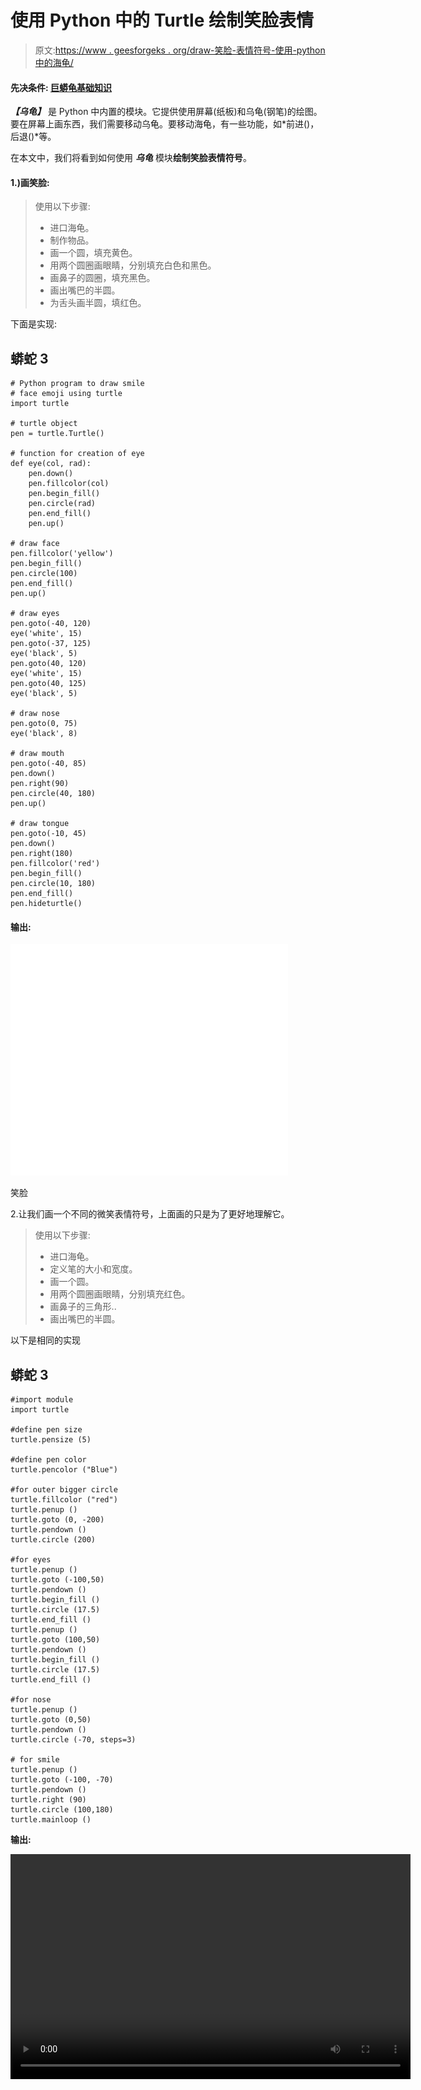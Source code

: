 # 使用 Python 中的 Turtle 绘制笑脸表情

> 原文:[https://www . geesforgeks . org/draw-笑脸-表情符号-使用-python 中的海龟/](https://www.geeksforgeeks.org/draw-smiling-face-emoji-using-turtle-in-python/)

#### **先决条件:** [**<u>巨蟒龟基础知识</u>**](https://www.geeksforgeeks.org/turtle-programming-python/)

***【乌龟】*** 是 Python 中内置的模块。它提供使用屏幕(纸板)和乌龟(钢笔)的绘图。要在屏幕上画东西，我们需要移动乌龟。要移动海龟，有一些功能，如*前进()，后退()*等。

在本文中，我们将看到如何使用 ***乌龟*** 模块**绘制笑脸表情符号**。

#### 1.)画笑脸:

> 使用以下步骤:
> 
> *   进口海龟。
> *   制作物品。
> *   画一个圆，填充黄色。
> *   用两个圆圈画眼睛，分别填充白色和黑色。
> *   画鼻子的圆圈，填充黑色。
> *   画出嘴巴的半圆。
> *   为舌头画半圆，填红色。

下面是实现:

## 蟒蛇 3

```
# Python program to draw smile
# face emoji using turtle
import turtle

# turtle object
pen = turtle.Turtle()

# function for creation of eye
def eye(col, rad):
    pen.down()
    pen.fillcolor(col)
    pen.begin_fill()
    pen.circle(rad)
    pen.end_fill()
    pen.up()

# draw face
pen.fillcolor('yellow')
pen.begin_fill()
pen.circle(100)
pen.end_fill()
pen.up()

# draw eyes
pen.goto(-40, 120)
eye('white', 15)
pen.goto(-37, 125)
eye('black', 5)
pen.goto(40, 120)
eye('white', 15)
pen.goto(40, 125)
eye('black', 5)

# draw nose
pen.goto(0, 75)
eye('black', 8)

# draw mouth
pen.goto(-40, 85)
pen.down()
pen.right(90)
pen.circle(40, 180)
pen.up()

# draw tongue
pen.goto(-10, 45)
pen.down()
pen.right(180)
pen.fillcolor('red')
pen.begin_fill()
pen.circle(10, 180)
pen.end_fill()
pen.hideturtle()
```

#### 输出:

![](img/13aa91aa9805a1f302299fe13576cee2.png)

笑脸

2.让我们画一个不同的微笑表情符号，上面画的只是为了更好地理解它。

> 使用以下步骤:
> 
> *   进口海龟。
> *   定义笔的大小和宽度。
> *   画一个圆。
> *   用两个圆圈画眼睛，分别填充红色。
> *   画鼻子的三角形..
> *   画出嘴巴的半圆。

以下是相同的实现

## 蟒蛇 3

```
#import module
import turtle

#define pen size
turtle.pensize (5)

#define pen color
turtle.pencolor ("Blue")

#for outer bigger circle
turtle.fillcolor ("red")
turtle.penup ()
turtle.goto (0, -200)
turtle.pendown ()
turtle.circle (200)

#for eyes
turtle.penup ()
turtle.goto (-100,50)
turtle.pendown ()
turtle.begin_fill ()
turtle.circle (17.5)
turtle.end_fill ()
turtle.penup ()
turtle.goto (100,50)
turtle.pendown ()
turtle.begin_fill ()
turtle.circle (17.5)
turtle.end_fill ()

#for nose
turtle.penup ()
turtle.goto (0,50)
turtle.pendown ()
turtle.circle (-70, steps=3)

# for smile
turtle.penup ()
turtle.goto (-100, -70)
turtle.pendown ()
turtle.right (90)
turtle.circle (100,180)
turtle.mainloop ()
```

**输出:**

<video class="wp-video-shortcode" id="video-435424-1" width="640" height="360" preload="metadata" controls=""><source type="video/mp4" src="https://media.geeksforgeeks.org/wp-content/uploads/20201006182948/turtle-emoji.mp4?_=1">[https://media.geeksforgeeks.org/wp-content/uploads/20201006182948/turtle-emoji.mp4](https://media.geeksforgeeks.org/wp-content/uploads/20201006182948/turtle-emoji.mp4)</video>